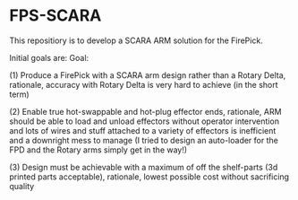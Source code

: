 # FPS-SCARA
This repositiory is to develop a SCARA ARM solution for the FirePick.

Initial goals are:
Goal: 

(1) Produce a FirePick with a SCARA arm design rather than a Rotary Delta, rationale, accuracy with Rotary Delta is very hard to achieve (in the short term)

(2) Enable true hot-swappable and hot-plug effector ends, rationale, ARM should be able to load and unload effectors without operator intervention and lots of wires and stuff attached to a variety of effectors is inefficient and a downright mess to manage (I tried to design an auto-loader for the FPD and the Rotary arms simply get in the way!)

(3) Design must be achievable with a maximum of off the shelf-parts (3d printed parts acceptable), rationale, lowest possible cost without sacrificing quality
